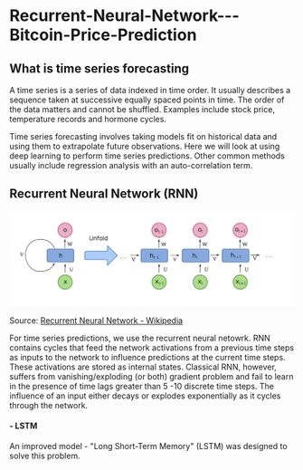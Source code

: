 # Recurrent-Neural-Network---Bitcoin-Price-Prediction

## What is time series forecasting
A time series is a series of data indexed in time order. It usually describes a sequence taken at successive equally spaced points in time. The order of the data matters and cannot be shuffled. Examples include stock price, temperature records and hormone cycles. 

Time series forecasting involves taking models fit on historical data and using them to extrapolate future observations. Here we will look at using deep learning to perform time series predictions. Other common methods usually include regression analysis with an auto-correlation term. 

## Recurrent Neural Network (RNN)

![](https://github.com/RussH-code/Recurrent-Neural-Network---Bitcoin-Price-Prediction/blob/main/RNN.png)

Source: <a href="https://en.wikipedia.org/wiki/Recurrent_neural_network">Recurrent Neural Network - Wikipedia</a>

For time series predictions, we use the recurrent neural netowrk. RNN contains cycles that feed the network activations from a previous time steps as inputs to the network to influence predictions at the current time steps. These activations are stored as internal states. Classical RNN, however, suffers from vanishing/exploding (or both) gradient problem and fail to learn in the presence of time lags greater than 5 -10 discrete time steps. The influence of an input either decays or explodes exponentially as it cycles through the network. 

#### - LSTM
An improved model - "Long Short-Term Memory" (LSTM) was designed to solve this problem.  
